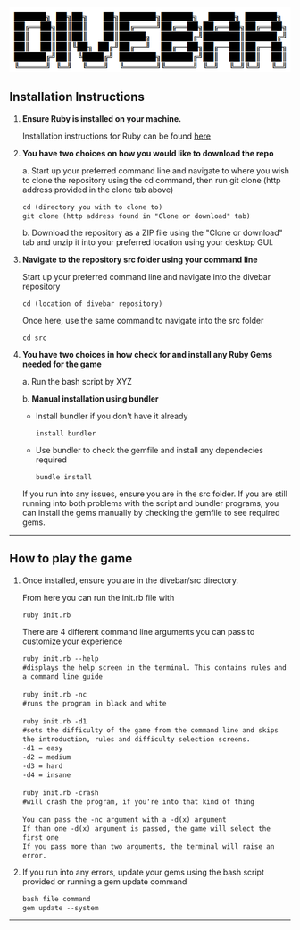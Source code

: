 ![Divebar logo](/docs/imgs/divebartitle.png)

## Installation Instructions

1. **Ensure Ruby is installed on your machine.** 
  
    Installation instructions for Ruby can be found [here](https://www.ruby-lang.org/en/documentation/installation/)

2. **You have two choices on how you would like to download the repo**
  
    a. Start up your preferred command line and navigate to where you wish to clone the repository using the cd command, then run git clone (http address provided in the clone tab above)
    ```
    cd (directory you with to clone to)
    git clone (http address found in "Clone or download" tab)
    ```

    b. Download the repository as a ZIP file using the "Clone or download" tab and unzip it into your preferred location using your desktop GUI.

3. **Navigate to the repository src folder using your command line**

    Start up your preferred command line and navigate into the divebar repository
    ```
    cd (location of divebar repository)
    ```
    Once here, use the same command to navigate into the src folder
    ```
    cd src
    ```

4. **You have two choices in how check for and install any Ruby Gems needed for the game** 

    a. Run the bash script by XYZ

    b. **Manual installation using bundler**
      
    * Install bundler if you don't have it already
      ```
      install bundler
      ```
    * Use bundler to check the gemfile and install any dependecies required
      ```
      bundle install
      ```
    If you run into any issues, ensure you are in the src folder. If you are still running into both problems with the script and bundler programs, you can install the gems manually by checking the gemfile to see required gems. 
----
## How to play the game
1. Once installed, ensure you are in the divebar/src directory.

    From here you can run the init.rb file with
    ```
    ruby init.rb
    ```
    There are 4 different command line arguments you can pass to customize your experience
    ```
    ruby init.rb --help  
    #displays the help screen in the terminal. This contains rules and a command line guide

    ruby init.rb -nc     
    #runs the program in black and white

    ruby init.rb -d1     
    #sets the difficulty of the game from the command line and skips the introduction, rules and difficulty selection screens. 
    -d1 = easy
    -d2 = medium
    -d3 = hard
    -d4 = insane

    ruby init.rb -crash
    #will crash the program, if you're into that kind of thing

    You can pass the -nc argument with a -d(x) argument
    If than one -d(x) argument is passed, the game will select the first one
    If you pass more than two arguments, the terminal will raise an error.
    ```

2. If you run into any errors, update your gems using the bash script provided or running a gem update command
    ```
    bash file command
    gem update --system
    ```

---